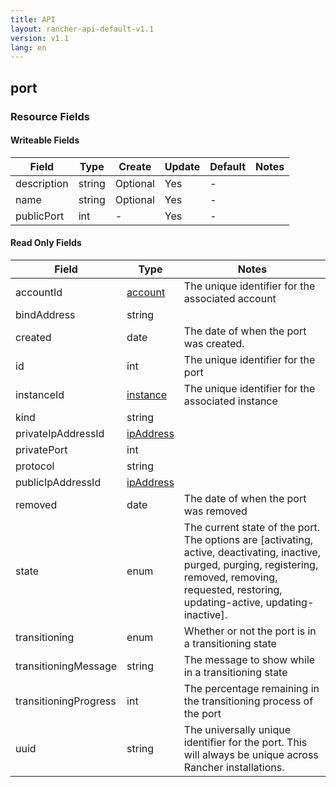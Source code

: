 ```yaml
---
title: API
layout: rancher-api-default-v1.1
version: v1.1
lang: en
---
```


## port



### Resource Fields

#### Writeable Fields

Field | Type | Create | Update | Default | Notes
---|---|---|---|---|---
description | string | Optional | Yes | - | 
name | string | Optional | Yes | - | 
publicPort | int | - | Yes | - | 


#### Read Only Fields

Field | Type   | Notes
---|---|---
accountId | [account]({{site.baseurl}}/rancher/{{page.version}}/{{page.lang}}/api/api-resources/account/)  | The unique identifier for the associated account
bindAddress | string  | 
created | date  | The date of when the port was created.
id | int  | The unique identifier for the port
instanceId | [instance]({{site.baseurl}}/rancher/{{page.version}}/{{page.lang}}/api/api-resources/instance/)  | The unique identifier for the associated instance
kind | string  | 
privateIpAddressId | [ipAddress]({{site.baseurl}}/rancher/{{page.version}}/{{page.lang}}/api/api-resources/ipAddress/)  | 
privatePort | int  | 
protocol | string  | 
publicIpAddressId | [ipAddress]({{site.baseurl}}/rancher/{{page.version}}/{{page.lang}}/api/api-resources/ipAddress/)  | 
removed | date  | The date of when the port was removed
state | enum  | The current state of the port. The options are [activating, active, deactivating, inactive, purged, purging, registering, removed, removing, requested, restoring, updating-active, updating-inactive].
transitioning | enum  | Whether or not the port is in a transitioning state
transitioningMessage | string  | The message to show while in a transitioning state
transitioningProgress | int  | The percentage remaining in the transitioning process of the port
uuid | string  | The universally unique identifier for the port. This will always be unique across Rancher installations.


<br>
